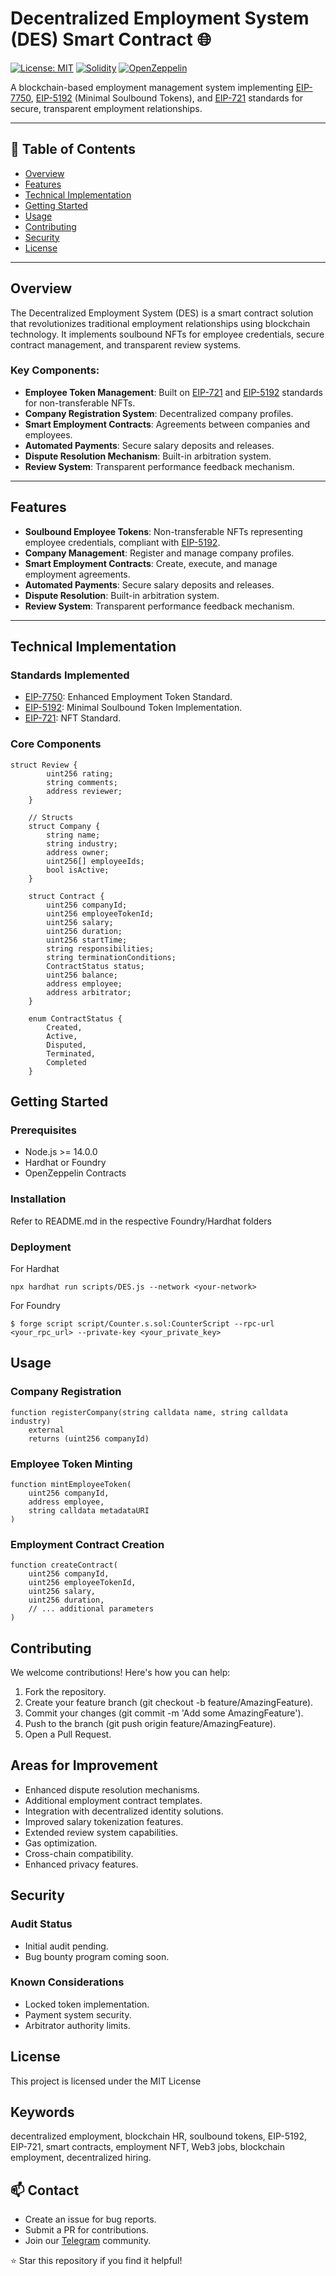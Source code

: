 # Decentralized Employment System (DES) Smart Contract 🌐

[![License: MIT](https://img.shields.io/badge/License-MIT-yellow.svg)](https://opensource.org/licenses/MIT)
[![Solidity](https://img.shields.io/badge/Solidity-%5E0.8.0-blue)](https://soliditylang.org/)
[![OpenZeppelin](https://img.shields.io/badge/OpenZeppelin-latest-brightgreen)](https://www.openzeppelin.com/)

A blockchain-based employment management system implementing [EIP-7750](https://eips.ethereum.org/EIPS/eip-7750), [EIP-5192](https://eips.ethereum.org/EIPS/eip-5192) (Minimal Soulbound Tokens), and [EIP-721](https://eips.ethereum.org/EIPS/eip-721) standards for secure, transparent employment relationships.

---

## 📑 Table of Contents

- [Overview](#overview)
- [Features](#features)
- [Technical Implementation](#technical-implementation)
- [Getting Started](#getting-started)
- [Usage](#usage)
- [Contributing](#contributing)
- [Security](#security)
- [License](#license)

---

## Overview

The Decentralized Employment System (DES) is a smart contract solution that revolutionizes traditional employment relationships using blockchain technology. It implements soulbound NFTs for employee credentials, secure contract management, and transparent review systems.

### Key Components:

- **Employee Token Management**: Built on [EIP-721](https://eips.ethereum.org/EIPS/eip-721) and [EIP-5192](https://eips.ethereum.org/EIPS/eip-5192) standards for non-transferable NFTs.
- **Company Registration System**: Decentralized company profiles.
- **Smart Employment Contracts**: Agreements between companies and employees.
- **Automated Payments**: Secure salary deposits and releases.
- **Dispute Resolution Mechanism**: Built-in arbitration system.
- **Review System**: Transparent performance feedback mechanism.

---

## Features

- **Soulbound Employee Tokens**: Non-transferable NFTs representing employee credentials, compliant with [EIP-5192](https://eips.ethereum.org/EIPS/eip-5192).
- **Company Management**: Register and manage company profiles.
- **Smart Employment Contracts**: Create, execute, and manage employment agreements.
- **Automated Payments**: Secure salary deposits and releases.
- **Dispute Resolution**: Built-in arbitration system.
- **Review System**: Transparent performance feedback mechanism.

---

## Technical Implementation

### Standards Implemented

- [EIP-7750](https://eips.ethereum.org/EIPS/eip-7750): Enhanced Employment Token Standard.
- [EIP-5192](https://eips.ethereum.org/EIPS/eip-5192): Minimal Soulbound Token Implementation.
- [EIP-721](https://eips.ethereum.org/EIPS/eip-721): NFT Standard.

### Core Components

```solidity
struct Review {
        uint256 rating;
        string comments;
        address reviewer;
    }

    // Structs
    struct Company {
        string name;
        string industry;
        address owner;
        uint256[] employeeIds;
        bool isActive;
    }

    struct Contract {
        uint256 companyId;
        uint256 employeeTokenId;
        uint256 salary;
        uint256 duration;
        uint256 startTime;
        string responsibilities;
        string terminationConditions;
        ContractStatus status;
        uint256 balance;
        address employee;
        address arbitrator;
    }

    enum ContractStatus {
        Created,
        Active,
        Disputed,
        Terminated,
        Completed
    }
```

## Getting Started

### Prerequisites

- Node.js >= 14.0.0
- Hardhat or Foundry
- OpenZeppelin Contracts

### Installation

Refer to README.md in the respective Foundry/Hardhat folders

### Deployment

For Hardhat

```
npx hardhat run scripts/DES.js --network <your-network>

```

For Foundry

```
$ forge script script/Counter.s.sol:CounterScript --rpc-url <your_rpc_url> --private-key <your_private_key>
```

## Usage

### Company Registration

```
function registerCompany(string calldata name, string calldata industry)
    external
    returns (uint256 companyId)
```

### Employee Token Minting

```
function mintEmployeeToken(
    uint256 companyId,
    address employee,
    string calldata metadataURI
)
```

### Employment Contract Creation

```
function createContract(
    uint256 companyId,
    uint256 employeeTokenId,
    uint256 salary,
    uint256 duration,
    // ... additional parameters
)
```

## Contributing

We welcome contributions! Here's how you can help:

1. Fork the repository.
2. Create your feature branch (git checkout -b feature/AmazingFeature).
3. Commit your changes (git commit -m 'Add some AmazingFeature').
4. Push to the branch (git push origin feature/AmazingFeature).
5. Open a Pull Request.

## Areas for Improvement

- Enhanced dispute resolution mechanisms.
- Additional employment contract templates.
- Integration with decentralized identity solutions.
- Improved salary tokenization features.
- Extended review system capabilities.
- Gas optimization.
- Cross-chain compatibility.
- Enhanced privacy features.

## Security

### Audit Status

- Initial audit pending.
- Bug bounty program coming soon.

### Known Considerations

- Locked token implementation.
- Payment system security.
- Arbitrator authority limits.

## License

This project is licensed under the MIT License

## Keywords

decentralized employment, blockchain HR, soulbound tokens, EIP-5192, EIP-721, smart contracts, employment NFT, Web3 jobs, blockchain employment, decentralized hiring.

## 📫 Contact

- Create an issue for bug reports.
- Submit a PR for contributions.
- Join our [Telegram](https://t.me/sovereigntlabs) community.

⭐ Star this repository if you find it helpful!

